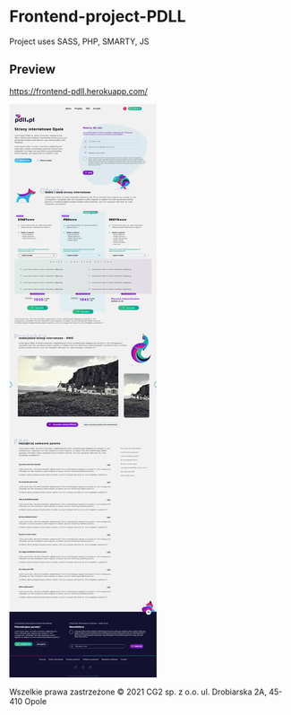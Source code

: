 # Frontend-project-PDLL
Project uses SASS, PHP, SMARTY, JS

## Preview

https://frontend-pdll.herokuapp.com/

![web-site](https://github.com/dawid4374/Frontend-project-PDLL/blob/main/static/img/screencapture-localhost-pdll-2021-08-05-17_39_41%201.jpg)

Wszelkie prawa zastrzeżone © 2021 CG2 sp. z o.o. ul. Drobiarska 2A, 45-410 Opole
